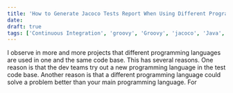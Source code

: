 ```yaml
---
title: 'How to Generate Jacoco Tests Report When Using Different Programming Languages In The Same Project'
date: 
draft: true
tags: ['Continuous Integration', 'groovy', 'Groovy', 'jacoco', 'Java', 'JVM', 'kotlin', 'Maven', 'maven', 'Quality Assurance', 'test-coverage', 'test-report', 'Uncategorized']
---
```


I observe in more and more projects that different programming languages are used in one and the same code base. This has several reasons. One reason is that the dev teams try out a new programming language in the test code base. Another reason is that a different programming language could solve a problem better than your main programming language. For
